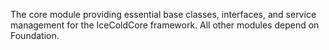 The core module providing essential base classes, interfaces, and service management for the IceColdCore framework. All other modules depend on Foundation.